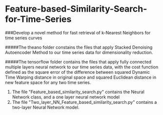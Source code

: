 # Feature-based-Similarity-Search-for-Time-Series
###Develop a novel method for fast retrieval of k-Nearest Neighbors for time series curves

#####The theano folder constains the files that apply Stacked Denoising Autoencoder Method to our time series data for dimensionality reduction. 

#####The tensorflow folder contains the files that apply fully connected multiple layers neural network to our time series data, with the cost function defined as the square error of the difference between squared Dynamic Time Warping distance in original space and squared Euclidean distance in new feature space for any two time series.
1. The file "Feature_based_similarity_search.py" contains the Neural Network class, and a one layer neural network model
2. The file "Two_layer_NN_Feature_based_similarity_search.py" contains a two-layer Neural Network model.
